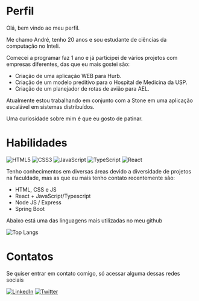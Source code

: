 # Perfil

Olá, bem vindo ao meu perfil.

Me chamo André, tenho 20 anos e sou estudante de ciências da computação no Inteli.

Comecei a programar faz 1 ano e já participei de vários projetos com empresas diferentes, das que eu mais gostei são:

- Criação de uma aplicação WEB para Hurb.
- Criação de um modelo preditivo para o Hospital de Medicina da USP.
- Criação de um planejador de rotas de avião para AEL.
  
Atualmente estou trabalhando em conjunto com a Stone em uma aplicação escalável em sistemas distribuídos.

Uma curiosidade sobre mim é que eu gosto de patinar.

# Habilidades 

![HTML5](https://img.shields.io/badge/HTML5-000?style=for-the-badge&logo=html5) ![CSS3](https://img.shields.io/badge/CSS3-000?style=for-the-badge&logo=css3&logoColor=264CE4) ![JavaScript](https://img.shields.io/badge/JavaScript-000?style=for-the-badge&logo=javascript) ![TypeScript](https://img.shields.io/badge/TypeScript-000?style=for-the-badge&logo=typescript) ![React](https://img.shields.io/badge/React-000?style=for-the-badge&logo=react) 

Tenho conhecimentos em diversas áreas devido a diversidade de projetos na faculdade, mas as que eu mais tenho contato recentemente são:

- HTML, CSS e JS
- React + JavaScript/Typescript
- Node JS / Express
- Spring Boot

Abaixo está uma das linguagens mais utilizadas no meu github

![Top Langs](https://github-readme-stats-git-masterrstaa-rickstaa.vercel.app/api/top-langs/?username=andlljr&bg_color=000&border_color=30A3DC&title_color=E94D5F&text_color=FFF)

# Contatos

Se quiser entrar em contato comigo, só acessar alguma dessas redes sociais

[![LinkedIn](https://img.shields.io/badge/LinkedIn-000?style=for-the-badge&logo=linkedin&logoColor=0E76A8)](https://www.linkedin.com/in/andrelessajr/)   [![Twitter](https://img.shields.io/badge/Twitter-000?style=for-the-badge&logo=twitter)](https://twitter.com/andlljr)
